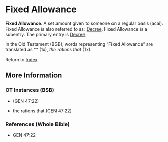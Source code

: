 # Fixed Allowance
**Fixed Allowance**. 
A set amount given to someone on a regular basis (acai). 
Fixed Allowance is also referred to as: 
[Decree](Decree.md). 
Fixed Allowance is a subentry. The primary entry is 
[Decree](Decree.md). 


In the Old Testament (BSB), words representing “Fixed Allowance” are translated as 
** (1x), *the rations that* (1x). 




Return to [Index](00-Index.md)

## More Information

### OT Instances (BSB)

*  (GEN 47:22)

* the rations that (GEN 47:22)



### References (Whole Bible)

* GEN 47:22



